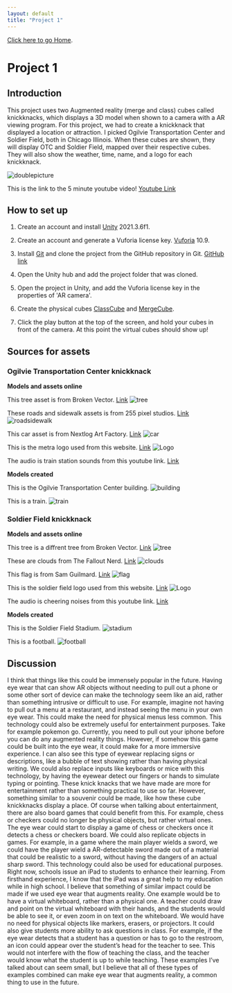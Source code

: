 ```yaml
---
layout: default
title: "Project 1"
---
```

[Click here to go Home](./index.html).

# Project 1


## Introduction

This project uses two Augmented reality (merge and class) cubes called knickknacks, which displays a 3D model when shown to a camera with a AR viewing program. For this project, we had to create a knickknack that displayed a location or attraction. I picked Ogilvie Transportation Center and Soldier Field, both in Chicago Illinois. When these cubes are shown, they will display OTC and Soldier Field, mapped over their respective cubes. They will also show the weather, time, name, and a logo for each knickknack.

![doublepicture](/assets/images/project1pics/bothpics.jpg)

This is the link to the 5 minute youtube video! [Youtube Link](https://www.youtube.com/watch?v=Sd_svL-CHhQ&ab_channel=Jamame)


## How to set up
1. Create an account and install [Unity](https://unity.com/) 2021.3.6f1.

2. Create an account and generate a Vuforia license key. [Vuforia](https://developer.vuforia.com/) 10.9.

3. Install [Git](https://git-scm.com/) and clone the project from the GitHub repository in Git. [GitHub link](https://github.com/Jamame/project1)

4. Open the Unity hub and add the project folder that was cloned.

5. Open the project in Unity, and add the Vuforia license key in the properties of 'AR camera'.

6. Create the physical cubes [ClassCube](https://support.classvr.com/portal/en/kb/articles/using-3d-models-with-arcube) and [MergeCube](https://mergeedu.com/cube).

7. Click the play button at the top of the screen, and hold your cubes in front of the camera. At this point the virtual cubes should show up!



## Sources for assets

### Ogilvie Transportation Center knickknack

**Models and assets online**

This tree asset is from Broken Vector. [Link](https://assetstore.unity.com/packages/3d/vegetation/trees/low-poly-tree-pack-57866) ![tree](/assets/images/project1pics/treeSF.PNG) 

These roads and sidewalk assets is from 255 pixel studios. [Link](https://assetstore.unity.com/packages/3d/environments/urban/city-package-107224#description) ![roadsidewalk](/assets/images/project1pics/roadsidewalk.PNG)

This car asset is from Nextlog Art Factory. [Link](https://assetstore.unity.com/packages/3d/environments/urban/lowpoly-free-city-map-127919) ![car](/assets/images/project1pics/car.PNG)

This is the metra logo used from this website. [Link](https://rtams.org/group/metra) ![Logo](/assets/images/project1pics/metralogo.jpg) 

The audio is train station sounds from this youtube link. [Link](https://www.youtube.com/watch?v=s2NTvz8Pdkg&ab_channel=VariousArtists-Topic)

**Models created**

This is the Ogilvie Transportation Center building. ![building](/assets/images/project1pics/buildingotc.PNG)

This is a train. ![train](/assets/images/project1pics/train.PNG)


### Soldier Field knickknack

**Models and assets online**

This tree is a diffrent tree from Broken Vector. [Link](https://assetstore.unity.com/packages/3d/vegetation/trees/low-poly-tree-pack-57866) ![tree](/assets/images/project1pics/treeSF.PNG)

These are clouds from The Fallout Nerd. [Link](https://assetstore.unity.com/packages/3d/3le-low-poly-cloud-pack-65911) ![clouds](/assets/images/project1pics/clouds.PNG)

This flag is from Sam Guilmard. [Link](https://assetstore.unity.com/packages/3d/props/realistic-flag-pack-116392) ![flag](/assets/images/project1pics/flag.PNG)

This is the soldier field logo used from this website. [Link](https://en.wikipedia.org/wiki/Soldier_Field) ![Logo](/assets/images/project1pics/soldierfieldlogo.PNG) 

The audio is cheering noises from this youtube link. [Link](https://www.youtube.com/watch?v=tq-Bp_2FOGA&ab_channel=SaraschanStienwongnusa)

**Models created**

This is the Soldier Field Stadium. ![stadium](/assets/images/project1pics/soldierfield.PNG)

This is a football. ![football](/assets/images/project1pics/football.PNG)

## Discussion

I think that things like this could be immensely popular in the future. Having eye wear that can show AR objects without needing to pull out a phone or some other sort of device can make the technology seem like an aid, rather than something intrusive or difficult to use. For example, imagine not having to pull out a menu at a restaurant, and instead seeing the menu in your own eye wear. This could make the need for physical menus less common. This technology could also be extremely useful for entertainment purposes. Take for example pokemon go. Currently, you need to pull out your iphone before you can do any augmented reality things. However, if somehow this game could be built into the eye wear, it could make for a more immersive experience. I can also see this type of eyewear replacing signs or descriptions, like a bubble of text showing rather than having physical writing. We could also replace inputs like keyboards or mice with this technology, by having the eyewear detect our fingers or hands to simulate typing or pointing. These knick knacks that we have made are more for entertainment rather than something practical to use so far. However, something similar to a souvenir could be made, like how these cube knickknacks display a place. Of course when talking about entertainment, there are also board games that could benefit from this. For example, chess or checkers could no longer be physical objects, but rather virtual ones. The eye wear could start to display a game of chess or checkers once it detects a chess or checkers board. We could also replicate objects in games. For example, in a game where the main player wields a sword, we could have the player wield a AR-detectable sword made out of a material that could be realistic to a sword, without having the dangers of an actual sharp sword. This technology could also be used for educational purposes. Right now, schools issue an iPad to students to enhance their learning. From firsthand experience, I know that the iPad was a great help to my education while in high school. I believe that something of similar impact could be made if we used eye wear that augments reality. One example would be to have a virtual whiteboard, rather than a physical one. A teacher could draw and point on the virtual whiteboard with their hands, and the students would be able to see it, or even zoom in on text on the whiteboard. We would have no need for physical objects like markers, erasers, or projectors. It could also give students more ability to ask questions in class. For example, if the eye wear detects that a student has a question or has to go to the restroom, an icon could appear over the student’s head for the teacher to see. This would not interfere with the flow of teaching the class, and the teacher would know what the student is up to while teaching. These examples I’ve talked about can seem small, but I believe that all of these types of examples combined can make eye wear that augments reality, a common thing to use in the future.
